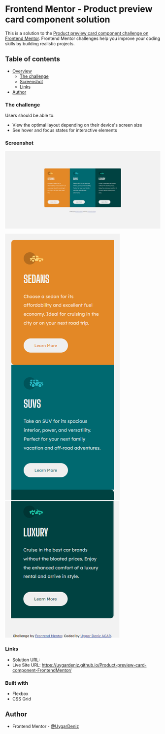# Frontend Mentor - Product preview card component solution
This is a solution to the [Product preview card component challenge on Frontend Mentor](https://www.frontendmentor.io/challenges/product-preview-card-component-GO7UmttRfa). Frontend Mentor challenges help you improve your coding skills by building realistic projects. 

## Table of contents

- [Overview](#overview)
  - [The challenge](#the-challenge)
  - [Screenshot](#screenshot)
  - [Links](#links)
- [Author](#author)

### The challenge

Users should be able to:

- View the optimal layout depending on their device's screen size
- See hover and focus states for interactive elements

### Screenshot

![](./desktopSS.png)

![](mobileSS1.png) 
![](mobileSS2.png) 

### Links

- Solution URL: 
- Live Site URL: https://uygardeniz.github.io/Product-preview-card-component-FrontendMentor/


### Built with

- Flexbox
- CSS Grid

## Author

- Frontend Mentor - [@UygarDeniz](https://www.frontendmentor.io/profile/UygarDeniz)
